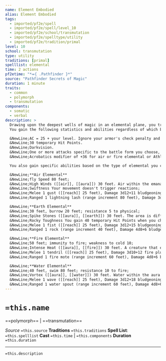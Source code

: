 ```yaml
---
name: Element Embodied
alias: Element Embodied
tags:
  - imported/pf2e/spell
  - imported/pf2e/spell/level_10
  - imported/pf2e/school/transmutation
  - imported/pf2e/spelltype/utility
  - imported/pf2e/tradition/primal
level: 10
school: transmutation
type: utility
traditions: [primal]
spelllist: elemental
time: 2 actions
pf2etime: "*⬺{ .Pathfinder }*"
source: "Pathfinder Secrets of Magic"
duration: 1 minute
traits:
  - common
  - polymorph
  - transmutation
components:
  - somatic
  - verbal
description: >
  Drawing upon the deepest wells of magic in an elemental plane, you transform into a spectacular elemental. You can choose between an air elemental, earth elemental, fire elemental, or water elemental. Your battle form is Gargantuan, and you must have enough space to expand into or the spell is lost. While in this form, you gain the elemental trait and the trait for the element you choose. You can Dismiss the spell.
  You gain the following statistics and abilities regardless of which battle form you choose:

  &NewLine;AC = 25 + your level. Ignore your armor's check penalty and Speed reduction.
  &NewLine;30 temporary Hit Points.
  &NewLine;Darkvision.
  &NewLine;One or more attacks specific to the battle form you choose, which are the only attacks you can use. You're trained with them. Your attack modifier is +34, and you use the listed damage. These attacks are Dexterity based if you choose an air or fire elemental, or Strength based if you choose an earth or water elemental. (This distinction doesn't change the statistics, but matters for the enfeebled and clumsy conditions, for example). If your unarmed attack modifier is higher, you can use it instead.
  &NewLine;Acrobatics modifier of +36 for air or fire elemental or Athletics modifier of +36 for earth or water elemental, unless your own modifier is higher.

  You also gain specific abilities based on the type of elemental you choose:

  &NewLine;**Air Elemental**
  &NewLine;fly Speed 80 feet;
  &NewLine;High Winds ([[air]], [[aura]]) 30 feet. Air within the emanation is difficult terrain for flying creatures that don't have the air trait;
  &NewLine;Swiftness Your movement doesn't trigger reactions;
  &NewLine;Melee 1 gust ([[reach]] 25 feet), Damage 3d12+11 bludgeoning plus Push 10 feet;
  &NewLine;Ranged 1 lightning lash (range increment 80 feet), Damage 3d12+4 electricity.

  &NewLine;**Earth Elemental**
  &NewLine;30 feet, burrow 20 feet; resistance 5 to physical;
  &NewLine;Spike Stones ([[aura]], [[earth]]) 30 feet. The area is difficult terrain and hazardous terrain. A creature without the earth trait that moves on the ground in the area takes 5 piercing damage for every square of that area it moves into;
  &NewLine;Rocky Toughness You gain 40 temporary Hit Points when you choose this form instead of 30;
  &NewLine;Melee 1 fist ([[reach]] 25 feet), Damage 3d12+15 bludgeoning;
  &NewLine;Ranged 1 rock (range increment 40 feet), Damage 4d8+6 bludgeoning.

  &NewLine;**Fire Elemental**
  &NewLine;50 feet; immunity to fire; weakness to cold 10;
  &NewLine;Intense Heat ([[aura]], [[fire]]) 30 feet. A creature that enters the aura or starts its turn in the aura takes 5d6 fire damage with a basic Reflex save against your spell DC. A creature can take damage from the aura only once per round;
  &NewLine;Melee 1 tendril ([[reach]] 25 feet), Damage 3d10+12 fire plus 2d6 persistent fire;
  &NewLine;Ranged 1 fire mote (range increment 60 feet), Damage 4d8+6 bludgeoning.

  &NewLine;**Water Elemental**
  &NewLine;40 feet, swim 80 feet; resistance 10 to fire;
  &NewLine;Vortex ([[aura]], [[water]]) 30 feet. Water within the aura that is part of the same body of water you occupy is difficult terrain for Swimming creatures that don't have the water trait;
  &NewLine;Melee 1 wave ([[reach]] 25 feet), Damage 3d12+18 bludgeoning plus Push or Pull 10 feet;
  &NewLine;Ranged 1 water spout (range increment 60 feet), Damage 4d8+6 bludgeoning.
---
```

# `=this.name`
==polymorph== | ==transmutation==

*Source* `=this.source`
**Traditions** `=this.traditions`
**Spell List**: `=this.spelllist`
**Cast** `=this.time` | `=this.components`
**Duration** `=this.duration`

***
`=this.description`